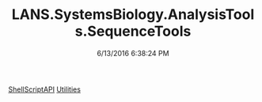 ﻿---
title: LANS.SystemsBiology.AnalysisTools.SequenceTools
date: 6/13/2016 6:38:24 PM
---

[ShellScriptAPI](T-LANS.SystemsBiology.AnalysisTools.SequenceTools.ShellScriptAPI.html)
[Utilities](T-LANS.SystemsBiology.AnalysisTools.SequenceTools.Utilities.html)
